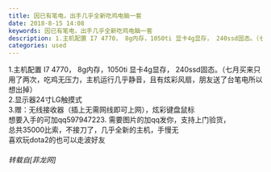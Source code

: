```yaml
---
title: 因已有笔电，出手几乎全新吃鸡电脑一套
date: 2018-8-15 14:08
keywords: 因已有笔电，出手几乎全新吃鸡电脑一套
description: 1.主机配置 I7 4770， 8g内存，1050ti 显卡4g显存， 240ssd固态。（七月买来只用了两次，吃鸡无压力，主机运行几乎静音，且有炫彩风扇，朋友送了台笔电所以想出掉）2.显示器24寸LG触摸式3.赠：无线接收器（插上无需网线即可上网），炫彩键盘鼠标想要入手的可加qq597947223. 需要图片的加qq发你，支持上门验货，总共35000比索，不接刀了，几乎全新的主机，手慢无喜欢玩dota2的也可以走波好友
categories: used
---
```

<td class="t_f" id="postmessage_1643852">

1.主机配置 I7 4770， 8g内存，1050ti 显卡4g显存， 240ssd固态。（七月买来只用了两次，吃鸡无压力，主机运行几乎静音，且有炫彩风扇，朋友送了台笔电所以想出掉）<br/>
2.显示器24寸LG触摸式<br/>
3.赠：无线接收器（插上无需网线即可上网），炫彩键盘鼠标<br/>
想要入手的可加qq597947223. 需要图片的加qq发你，支持上门验货，<br/>
总共35000比索，不接刀了，几乎全新的主机，手慢无<br/>
喜欢玩dota2的也可以走波好友</td>
###### 转载自[菲龙网]